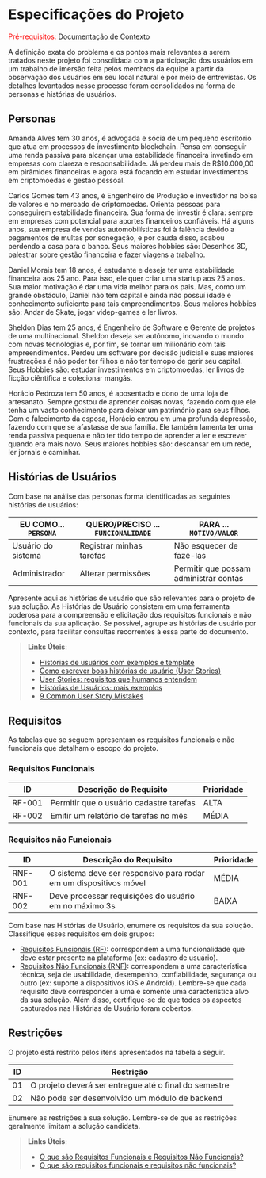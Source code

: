 # Especificações do Projeto

<span style="color:red">Pré-requisitos: <a href="1-Documentação de Contexto.md"> Documentação de Contexto</a></span>

A definição exata do problema e os pontos mais relevantes a serem tratados neste projeto foi consolidada com a participação dos usuários em um trabalho de imersão feita pelos membros da equipe a partir da observação dos usuários em seu local natural e por meio de entrevistas. Os detalhes levantados nesse processo foram consolidados na forma de personas e histórias de usuários. 

## Personas

Amanda Alves tem 30 anos, é advogada e sócia de um pequeno escritório que atua em processos de investimento blockchain. Pensa em conseguir uma renda passiva para alcançar uma estabilidade financeira invetindo em empresas com clareza e responsabilidade. Já perdeu mais de R$10.000,00 em pirâmides financeiras e agora está focando em estudar investimentos em criptomoedas e gestão pessoal.

Carlos Gomes tem 43 anos, é Engenheiro de Produção e investidor na bolsa de valores e no mercado de criptomoedas. Orienta pessoas para conseguirem estabilidade financeira. Sua forma de investir é clara: sempre em empresas com potencial para aportes financeiros confiáveis. Há alguns anos, sua empresa de vendas automobilísticas foi à falência devido a pagamentos de multas por sonegação, e por cauda disso, acabou perdendo a casa para o banco. Seus maiores hobbies são: Desenhos 3D, palestrar sobre gestão financeira e fazer viagens a trabalho.

Daniel Morais tem 18 anos, é estudante e deseja ter uma estabilidade financeira aos 25 ano. Para isso, ele quer criar uma startup aos 25 anos. Sua maior motivação é dar uma vida melhor para os pais. Mas, como um grande obstáculo, Daniel não tem capital e ainda não possuí idade e conhecimento suficiente para tais empreendimentos. Seus maiores hobbies são: Andar de Skate, jogar videp-games e ler livros.

Sheldon Dias tem 25 anos, é Engenheiro de Software e Gerente de projetos de uma multinacional. Sheldon deseja ser autônomo, inovando o mundo com novas tecnologias e, por fim, se tornar um milionário com tais empreendimentos. Perdeu um software por decisão judicial e suas maiores frustrações é não poder ter filhos e não ter temopo de gerir seu capital. Seus Hobbies são: estudar investimentos em criptomoedas, ler livros de ficção ciêntífica e colecionar mangás.

Horácio Pedroza tem 50 anos, é aposentado e dono de uma loja de artesanato. Sempre gostou de aprender coisas novas, fazendo com que ele tenha um vasto conhecimento para deixar um património para seus filhos. Com o falecimento da esposa, Horácio entrou em uma profunda depressão, fazendo com que se afastasse de sua família. Ele também lamenta ter uma renda passiva pequena e não ter tido tempo de aprender a ler e escrever quando era mais novo. Seus maiores hobbies são: descansar em um rede, ler jornais e caminhar.


## Histórias de Usuários

Com base na análise das personas forma identificadas as seguintes histórias de usuários:

|EU COMO... `PERSONA`| QUERO/PRECISO ... `FUNCIONALIDADE` |PARA ... `MOTIVO/VALOR`                 |
|--------------------|------------------------------------|----------------------------------------|
|Usuário do sistema  | Registrar minhas tarefas           | Não esquecer de fazê-las               |
|Administrador       | Alterar permissões                 | Permitir que possam administrar contas |

Apresente aqui as histórias de usuário que são relevantes para o projeto de sua solução. As Histórias de Usuário consistem em uma ferramenta poderosa para a compreensão e elicitação dos requisitos funcionais e não funcionais da sua aplicação. Se possível, agrupe as histórias de usuário por contexto, para facilitar consultas recorrentes à essa parte do documento.

> **Links Úteis**:
> - [Histórias de usuários com exemplos e template](https://www.atlassian.com/br/agile/project-management/user-stories)
> - [Como escrever boas histórias de usuário (User Stories)](https://medium.com/vertice/como-escrever-boas-users-stories-hist%C3%B3rias-de-usu%C3%A1rios-b29c75043fac)
> - [User Stories: requisitos que humanos entendem](https://www.luiztools.com.br/post/user-stories-descricao-de-requisitos-que-humanos-entendem/)
> - [Histórias de Usuários: mais exemplos](https://www.reqview.com/doc/user-stories-example.html)
> - [9 Common User Story Mistakes](https://airfocus.com/blog/user-story-mistakes/)

## Requisitos

As tabelas que se seguem apresentam os requisitos funcionais e não funcionais que detalham o escopo do projeto.

### Requisitos Funcionais

|ID    | Descrição do Requisito  | Prioridade |
|------|-----------------------------------------|----|
|RF-001| Permitir que o usuário cadastre tarefas | ALTA | 
|RF-002| Emitir um relatório de tarefas no mês   | MÉDIA |


### Requisitos não Funcionais

|ID     | Descrição do Requisito  |Prioridade |
|-------|-------------------------|----|
|RNF-001| O sistema deve ser responsivo para rodar em um dispositivos móvel | MÉDIA | 
|RNF-002| Deve processar requisições do usuário em no máximo 3s |  BAIXA | 

Com base nas Histórias de Usuário, enumere os requisitos da sua solução. Classifique esses requisitos em dois grupos:

- [Requisitos Funcionais
 (RF)](https://pt.wikipedia.org/wiki/Requisito_funcional):
 correspondem a uma funcionalidade que deve estar presente na
  plataforma (ex: cadastro de usuário).
- [Requisitos Não Funcionais
  (RNF)](https://pt.wikipedia.org/wiki/Requisito_n%C3%A3o_funcional):
  correspondem a uma característica técnica, seja de usabilidade,
  desempenho, confiabilidade, segurança ou outro (ex: suporte a
  dispositivos iOS e Android).
Lembre-se que cada requisito deve corresponder à uma e somente uma
característica alvo da sua solução. Além disso, certifique-se de que
todos os aspectos capturados nas Histórias de Usuário foram cobertos.

## Restrições

O projeto está restrito pelos itens apresentados na tabela a seguir.

|ID| Restrição                                             |
|--|-------------------------------------------------------|
|01| O projeto deverá ser entregue até o final do semestre |
|02| Não pode ser desenvolvido um módulo de backend        |


Enumere as restrições à sua solução. Lembre-se de que as restrições geralmente limitam a solução candidata.

> **Links Úteis**:
> - [O que são Requisitos Funcionais e Requisitos Não Funcionais?](https://codificar.com.br/requisitos-funcionais-nao-funcionais/)
> - [O que são requisitos funcionais e requisitos não funcionais?](https://analisederequisitos.com.br/requisitos-funcionais-e-requisitos-nao-funcionais-o-que-sao/)
